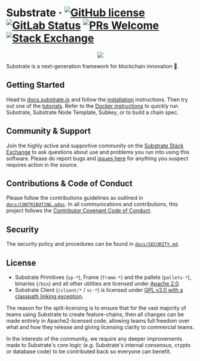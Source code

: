 
# Substrate &middot; [![GitHub license](https://img.shields.io/badge/license-GPL3%2FApache2-blue)](#LICENSE) [![GitLab Status](https://gitlab.parity.io/parity/substrate/badges/master/pipeline.svg)](https://gitlab.parity.io/parity/substrate/pipelines) [![PRs Welcome](https://img.shields.io/badge/PRs-welcome-brightgreen.svg)](docs/CONTRIBUTING.adoc) [![Stack Exchange](https://img.shields.io/badge/Substrate-Community%20&%20Support-24CC85?logo=stackexchange)](https://substrate.stackexchange.com/)
<p align="center">
  <img src="/docs/media/sub.gif">
</p>

Substrate is a next-generation framework for blockchain innovation 🚀.

## Getting Started

Head to [docs.substrate.io](https://docs.substrate.io) and follow the [installation](https://docs.substrate.io/install/) instructions.
Then try out one of the [tutorials](https://docs.substrate.io/tutorials/).
Refer to the [Docker instructions](./docker/README.md) to quickly run Substrate, Substrate Node Template, Subkey, or to build a chain spec.

## Community & Support

Join the highly active and supportive community on the [Substrate Stack Exchange](https://substrate.stackexchange.com/) to ask questions about use and problems you run into using this software.
Please do report bugs and [issues here](https://github.com/paritytech/substrate/issues) for anything you suspect requires action in the source. 

## Contributions & Code of Conduct

Please follow the contributions guidelines as outlined in [`docs/CONTRIBUTING.adoc`](docs/CONTRIBUTING.adoc).
In all communications and contributions, this project follows the [Contributor Covenant Code of Conduct](docs/CODE_OF_CONDUCT.md).

## Security

The security policy and procedures can be found in [`docs/SECURITY.md`](docs/SECURITY.md).

## License

- Substrate Primitives (`sp-*`), Frame (`frame-*`) and the pallets (`pallets-*`), binaries (`/bin`) and all other utilities are licensed under [Apache 2.0](LICENSE-APACHE2).
- Substrate Client (`/client/*` / `sc-*`) is licensed under [GPL v3.0 with a classpath linking exception](LICENSE-GPL3).

The reason for the split-licensing is to ensure that for the vast majority of teams using Substrate to create feature-chains, then all changes can be made entirely in Apache2-licensed code, allowing teams full freedom over what and how they release and giving licensing clarity to commercial teams.

In the interests of the community, we require any deeper improvements made to Substrate's core logic (e.g. Substrate's internal consensus, crypto or database code) to be contributed back so everyone can benefit.


